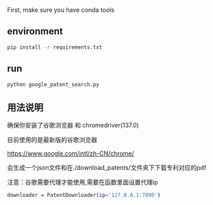 First, make sure you have conda tools

## environment

```bash
pip install -r requirements.txt
```

## run

```py
python google_patent_search.py
```

## 用法说明

确保你安装了谷歌浏览器 和  chromedriver(137.0)

目前使用的是最新版的谷歌浏览器

https://www.google.com/intl/zh-CN/chrome/

会生成一个json文件和在./download_patents/文件夹下下载专利对应的pdf

注意：谷歌需要代理才能使用,需要在函数里面设置代理ip

```bash
downloader = PatentDownloader(ip='127.0.0.1:7890')
```
